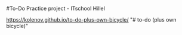 #To-Do
Practice project - ITschool Hillel

https://kolenov.github.io/to-do-plus-own-bicycle/
"# to-do (plus own bicycle)" 
